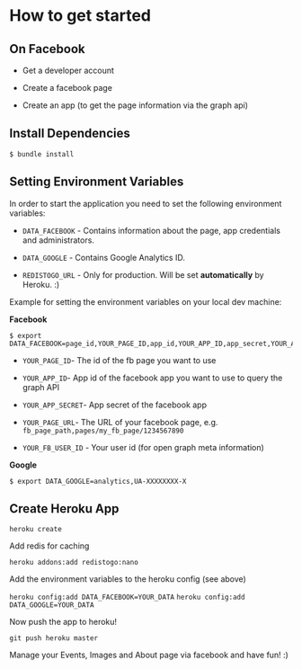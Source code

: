# How to get started

## On Facebook

* Get a developer account

* Create a facebook page

* Create an app (to get the page information via the graph api)

## Install Dependencies

`$ bundle install`

## Setting Environment Variables

In order to start the application you need to set the following environment variables:

* `DATA_FACEBOOK` - Contains information about the page, app credentials and administrators.

* `DATA_GOOGLE` - Contains Google Analytics ID.

* `REDISTOGO_URL` - Only for production. Will be set __automatically__ by Heroku. :)

Example for setting the environment variables on your local dev machine:

__Facebook__

```
$ export DATA_FACEBOOK=page_id,YOUR_PAGE_ID,app_id,YOUR_APP_ID,app_secret,YOUR_APP_SECRET,fb_page_path,YOUR_PAGE_URL,admin_id,YOUR_FB_USER_ID
```

* `YOUR_PAGE_ID`- The id of the fb page you want to use

* `YOUR_APP_ID`- App id of the facebook app you want to use to query the graph API

* `YOUR_APP_SECRET`- App secret of the facebook app

* `YOUR_PAGE_URL`- The URL of your facebook page, e.g. `fb_page_path,pages/my_fb_page/1234567890`

* `YOUR_FB_USER_ID` - Your user id (for open graph meta information)

__Google__

```
$ export DATA_GOOGLE=analytics,UA-XXXXXXXX-X
```

## Create Heroku App

`heroku create`

Add redis for caching

`heroku addons:add redistogo:nano`

Add the environment variables to the heroku config (see above)

`heroku config:add DATA_FACEBOOK=YOUR_DATA`
`heroku config:add DATA_GOOGLE=YOUR_DATA`

Now push the app to heroku!

`git push heroku master`

Manage your Events, Images and About page via facebook and have fun! :)